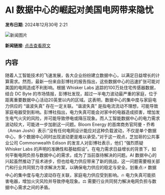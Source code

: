 # ​AI 数据中心的崛起对美国电网带来隐忧

**发布日期**: 2024年12月30号 2:21

![新闻图片](https://pic.chinaz.com/picmap/202305091556132679_2.jpg)

**新闻链接**: [点击查看原文](https://www.aibase.com/zh/news/14334)

## 内容

随着人工智能技术的飞速发展，各大企业纷纷建立数据中心，以满足日益增长的计算需求。然而，最新一份来自彭博社的报告指出，这些数据中心的迅速扩张可能对美国的电网造成不利影响。根据 Whisker Labs 追踪的100万处住宅传感器数据，结合 DC Byte 的市场情报，彭博社发现，超过一半电力波动最严重的家庭，位于距离重要数据中心活动20英里以内的区域。这表明，数据中心的集中度与家庭电力供应的 “谐波失真” 存在一定关联。“谐波失真” 是指电流流动不理想，可能导致家庭电器受到影响。彭博社指出，电力失真可能会对家中的电器造成损害，增加发生电气火灾的风险，并可能导致停电或降压现象。而人工智能数据中心的电力需求波动较大，可能进一步加剧这一问题。Bloom Energy 的首席商务官阿曼・乔希（Aman Joshi）表示:“没有任何电网设计能应对这种负载波动，不仅是单个数据中心，多个数据中心同时出现波动更是难以承受。”对于这一观点，芝加哥的公共事业公司 Commonwealth Edison 的发言人对彭博社表示，他们 “强烈质疑 Whisker Labs 的声明的准确性和基础假设”。在电力需求日益增长的背景下，如何平衡电网负担与数据中心的需求，成为了当前亟待解决的问题。AI 数据中心的兴起虽然推动了技术进步，但也给电力供应带来了新的挑战，这一问题需要相关部门和行业共同努力寻求解决方案，以确保电力供应的稳定与安全。划重点:⚡️ 数据中心的集中度与电力波动存在关联，家庭电力供应受到影响。🔥 电力失真可能损害电器，增加火灾风险并导致停电现象。⚖️ 需要行业共同努力解决电网负担与数据中心需求之间的矛盾。

